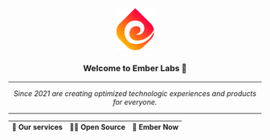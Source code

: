 <div align="center">
  <img src="/profile/assets/embericon.png" width="75">

  ### Welcome to Ember Labs 👋

  <hr>

  *Since 2021 are creating optimized technologic experiences and products for everyone.*

  <hr>

  | 🧙 Our services | 🙋‍♀️ Open Source | 🍿 Ember Now |
  | - | - | - |
</div>
